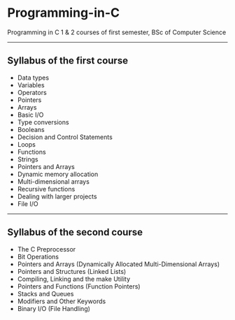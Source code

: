 # Programming-in-C
Programming in C 1 &amp; 2 courses of first semester, BSc of Computer Science
___

## Syllabus of the first course
* Data types
* Variables
* Operators
* Pointers
* Arrays
* Basic I/O
* Type conversions
* Booleans
* Decision and Control Statements
* Loops
* Functions
* Strings
* Pointers and Arrays
* Dynamic memory allocation
* Multi-dimensional arrays
* Recursive functions
* Dealing with larger projects
* File I/O
___

## Syllabus of the second course
* The C Preprocessor
* Bit Operations
* Pointers and Arrays (Dynamically Allocated
Multi-Dimensional Arrays)
* Pointers and Structures (Linked Lists)
* Compiling, Linking and the make Utility
* Pointers and Functions (Function Pointers)
* Stacks and Queues
* Modifiers and Other Keywords
* Binary I/O (File Handling)